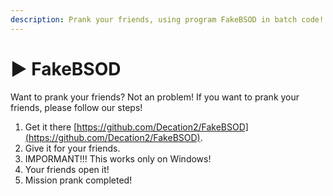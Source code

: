 ```yaml
---
description: Prank your friends, using program FakeBSOD in batch code!
---
```


# ▶ FakeBSOD

Want to prank your friends? Not an problem! If you want to prank your friends, please follow our steps!

1. Get it there [https://github.com/Decation2/FakeBSOD](https://github.com/Decation2/FakeBSOD).
2. Give it for your friends.
3. IMPORMANT!!! This works only on Windows!
4. Your friends open it!
5. Mission prank completed!
